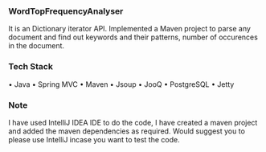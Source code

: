 ### WordTopFrequencyAnalyser
It is an Dictionary iterator API. Implemented a Maven project to parse any document and find out keywords and their patterns, number of occurences in the document. 

### Tech Stack
• Java
• Spring MVC
• Maven
• Jsoup
• JooQ
• PostgreSQL
• Jetty

### Note
I have used IntelliJ IDEA IDE to do the code, I have created a maven project and added the maven dependencies as required. Would suggest you to please use IntelliJ incase you want to test the code.
